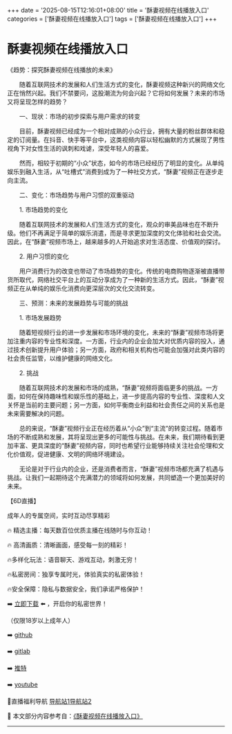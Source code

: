 +++
date = '2025-08-15T12:16:01+08:00'
title = '酥妻视频在线播放入口'
categories = ['酥妻视频在线播放入口']
tags = ['酥妻视频在线播放入口']
+++

# 酥妻视频在线播放入口

《趋势：探究酥妻视频在线播放的未来》

　　随着互联网技术的发展和人们生活方式的变化，酥妻视频这种新兴的网络文化正在悄然兴起。我们不禁要问，这股潮流为何会兴起？它将如何发展？未来的市场又将呈现怎样的趋势？

　　一、现状：市场的初步探索与用户需求的转变

　　目前，酥妻视频已经成为一个相对成熟的小众行业，拥有大量的粉丝群体和稳定的订阅量。在抖音、快手等平台中，这类视频内容以轻松幽默的方式展现了男性视角下对女性生活的讽刺和戏谑，深受年轻人的喜爱。

　　然而，相较于初期的“小众”状态，如今的市场已经经历了明显的变化。从单纯娱乐到融入生活，从“吐槽式”消费到成为了一种社交方式，“酥妻”视频正在逐步走向主流。

　　二、变化：市场趋势与用户习惯的双重驱动

　　1. 市场趋势的变化

　　随着互联网技术的发展和人们生活方式的变化，观众的审美品味也在不断升级。他们不再满足于简单的娱乐消遣，而是寻求更加深度的文化体验和社会交流。因此，在“酥妻”视频市场上，越来越多的人开始追求对生活态度、价值观的探讨。

　　2. 用户习惯的变化

　　用户消费行为的改变也带动了市场趋势的变化。传统的电商购物逐渐被直播带货所取代，网络社交平台上的互动分享成为了一种新的生活方式。因此，“酥妻”视频正在从单纯的娱乐化消费向更深层次的文化交流转变。

　　三、预测：未来的发展趋势与可能的挑战

　　1. 市场发展趋势

　　随着短视频行业的进一步发展和市场环境的变化，未来的“酥妻”视频市场将更加注重内容的专业性和深度。一方面，行业内的企业会加大对优质内容的投入，通过技术创新提升用户体验；另一方面，政府和相关机构也可能会加强对此类内容的社会责任监管，以维护健康的网络文化。

　　2. 挑战

　　随着互联网技术的发展和市场的成熟，“酥妻”视频将面临更多的挑战。一方面，如何在保持趣味性和娱乐性的基础上，进一步提高内容的专业性、深度和人文关怀是当前的主要问题；另一方面，如何平衡商业利益和社会责任之间的关系也是未来需要解决的问题。

　　总的来说，“酥妻”视频行业正在经历着从“小众”到“主流”的转变过程。随着市场的不断成熟和发展，其将呈现出更多的可能性与挑战。在未来，我们期待看到更加丰富、更具深度的“酥妻”视频内容，同时也希望行业能够持续关注社会伦理和文化价值观，促进健康、文明的网络环境建设。

　　无论是对于行业内的企业，还是消费者而言，“酥妻”视频市场都充满了机遇与挑战。让我们一起期待这个充满潜力的领域将如何发展，共同塑造一个更加美好的未来。

【6D直播】

 成年人的专属空间，实时互动尽享精彩

🔥 精选主播：每天数百位优质主播在线随时与你互动！

🔥 高清画质：清晰画面，感受每一刻的精彩！

🔥多样化玩法：语音聊天、游戏互动，刺激无穷！

🔥私密房间：独享专属时光，体验真实的私密体验！

🔥安全保障：隐私与数据安全，我们承诺严格保护！

➡️ [立即下载](https://down123.s3.ap-east-1.amazonaws.com/down/down.html?channelCode=blog) ⬅️ ，开启你的私密世界！

 （仅限18岁以上成年人）

➡️ [github](https://aldult-live.github.io/)

➡️ [gitlab](https://seo-09598d.gitlab.io/)

➡️ [推特](https://x.com/wegame33)

➡️ [youtube](https://www.youtube.com/@6Dlive)

🔞直播福利导航   [导航站1](https://webstack-86085a.gitlab.io/)[导航站2](https://onlygit123-2.github.io/)

📘 本文部分内容参考自：[《酥妻视频在线播放入口》](https://webstack-hugo-19.pages.dev/)

---
